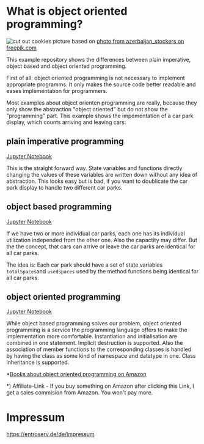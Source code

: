 # What is object oriented programming?

![cut out cookies](cookies.jpg)
picture based on [photo from azerbaijan_stockers on freepik.com](https://de.freepik.com/fotos-kostenlos/prozess-der-behandlung-von-lebkuchenmannplaetzchen-benutzen-roten-lebkuchenmann-formausschnitt-lebkuchenteig-auf-backpapier-um-bunte-ausstechformen-auf-weissem-holztisch-ansicht-von-oben_5433582.htm)

This example repository shows the differences between plain imperative, object based and object oriented programming.

First of all: object oriented programming is not necessary to implement appropriate programms. It only makes the source code better readable and eases implementation for programmers.

Most examples about object orienten programming are really, because they only show the abstraction "object oriented" but do not show the "programming" part. This example shows the impementation of a car park display, which counts arriving and leaving cars:

## plain imperative programming

[Jupyter Notebook](oopno.ipynb)

This is the straight forward way. State variables and functions directly changing the values of these variables are written down without any idea of abstraction. This looks easy but is bad, if you want to doublicate the car park display to handle two different car parks.

## object based programming

[Jupyter Notebook](oopob.ipynb)

If we have two or more individual car parks, each one has its individual utilization independed from the other one. Also the capactity may differ. But the the concept, that cars can arrive or leave the car parks are identical for all car parks.

The idea is: Each car park should have a set of state variables ``totalSpaces``and ``usedSpaces`` used by the method functions being identical for all car parks.

## object oriented programming

[Jupyter Notebook](oopoo.ipynb)

While object based programming solves our problem, object oriented programming is a service the programming language offers to make the implementation more comfortable. Instantiation and initialisation are combined in one statement. Implicit destruction is supported. Also the association of member functions to the corresponding classes is handled by having the class as some kind of namespace and datatype in one. Class inheritance is supported.

*[Books about object oriented programming on Amazon](https://amzn.to/3fEgqit)

*) Affiliate-Link - If you buy something on Amazon after clicking this Link, I get a sales commision from Amazon. You won't pay more.

# Impressum

https://entroserv.de/de/impressum
